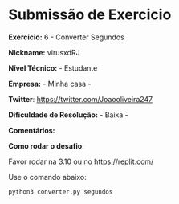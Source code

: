 # Submissão de Exercicio

**Exercicio:** 6 - Converter Segundos

**Nickname:** virusxdRJ

**Nível Técnico:** - Estudante

**Empresa:** - Minha casa -

**Twitter**: https://twitter.com/Joaooliveira247

**Dificuldade de Resolução:** - Baixa -

**Comentários:** 

**Como rodar o desafio**: 

Favor rodar na 3.10 ou no https://replit.com/

Use o comando abaixo: 
```bash
python3 converter.py segundos
```